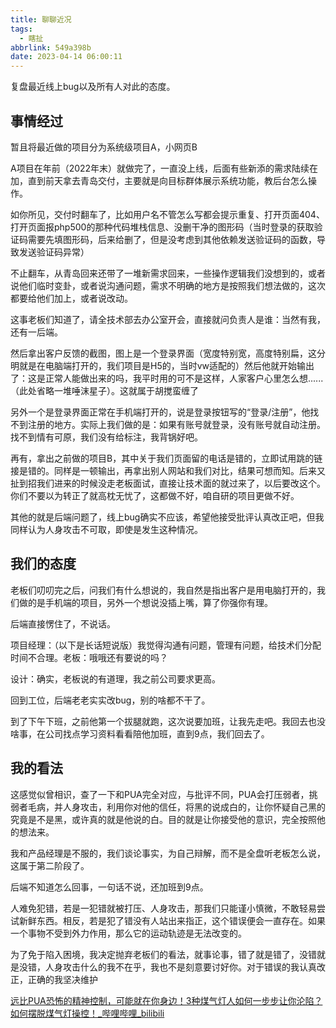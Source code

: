 ```yaml
---
title: 聊聊近况
tags:
  - 瞎扯
abbrlink: 549a398b
date: 2023-04-14 06:00:11
---
```


复盘最近线上bug以及所有人对此的态度。

<!--more-->

## 事情经过

暂且将最近做的项目分为系统级项目A，小网页B

A项目在年前（2022年末）就做完了，一直没上线，后面有些新添的需求陆续在加，直到前天拿去青岛交付，主要就是向目标群体展示系统功能，教后台怎么操作。

如你所见，交付时翻车了，比如用户名不管怎么写都会提示重复、打开页面404、打开页面报php500的那种代码堆栈信息、没删干净的图形码（当时登录的获取验证码需要先填图形码，后来给删了，但是没考虑到其他依赖发送验证码的函数，导致发送验证码异常）

不止翻车，从青岛回来还带了一堆新需求回来，一些操作逻辑我们没想到的，或者说他们临时变卦，或者说沟通问题，需求不明确的地方是按照我们想法做的，这次都要给他们加上，或者说改动。

这事老板们知道了，请全技术部去办公室开会，直接就问负责人是谁：当然有我，还有一后端。

然后拿出客户反馈的截图，图上是一个登录界面（宽度特别宽，高度特别扁，这分明就是在电脑端打开的，我们项目是H5的，当时vw适配的）然后他就开始输出了：这是正常人能做出来的吗，我平时用的可不是这样，人家客户心里怎么想......（此处省略一堆唾沫星子）。这就属于胡搅蛮缠了

另外一个是登录界面正常在手机端打开的，说是登录按钮写的“登录/注册”，他找不到注册的地方。实际上我们做的是：如果有账号就登录，没有账号就自动注册。找不到情有可原，我们没有给标注，我背锅好吧。

再有，拿出之前做的项目B，其中关于我们页面留的电话是错的，立即试用跳的链接是错的。同样是一顿输出，再拿出别人网站和我们对比，结果可想而知。后来又扯到招我们进来的时候没走老板面试，直接让技术面的就过来了，以后要改这个。你们不要以为转正了就高枕无忧了，这都做不好，咱自研的项目更做不好。

其他的就是后端问题了，线上bug确实不应该，希望他接受批评认真改正吧，但我同样认为人身攻击不可取，即使是发生这种情况。

## 我们的态度

老板们叨叨完之后，问我们有什么想说的，我自然是指出客户是用电脑打开的，我们做的是手机端的项目，另外一个想说没插上嘴，算了你强你有理。

后端直接愣住了，不说话。

项目经理：（以下是长话短说版）我觉得沟通有问题，管理有问题，给技术们分配时间不合理。老板：哦哦还有要说的吗？

设计：确实，老板说的有道理，我之前公司要求更高。





回到工位，后端老老实实改bug，别的啥都不干了。

到了下午下班，之前他第一个拔腿就跑，这次说要加班，让我先走吧。我回去也没啥事，在公司找点学习资料看看陪他加班，直到9点，我们回去了。





## 我的看法

这感觉似曾相识，查了一下和PUA完全对应，与批评不同，PUA会打压弱者，挑弱者毛病，并人身攻击，利用你对他的信任，将黑的说成白的，让你怀疑自己黑的究竟是不是黑，或许真的就是他说的白。目的就是让你接受他的意识，完全按照他的想法来。

我和产品经理是不服的，我们谈论事实，为自己辩解，而不是全盘听老板怎么说，这属于第二阶段了。

后端不知道怎么回事，一句话不说，还加班到9点。





人难免犯错，若是一犯错就被打压、人身攻击，那我们只能谨小慎微，不敢轻易尝试新鲜东西。相反，若是犯了错没有人站出来指正，这个错误便会一直存在。如果一个事物不受到外力作用，那么它的运动轨迹是无法改变的。

为了免于陷入困境，我决定抛弃老板们的看法，就事论事，错了就是错了，没错就是没错，人身攻击什么的我不在乎，我也不是刻意要讨好你。对于错误的我认真改正，正确的我坚决维护



[远比PUA恐怖的精神控制，可能就在你身边！3种煤气灯人如何一步步让你沦陷？如何摆脱煤气灯操控！_哔哩哔哩_bilibili](https://www.bilibili.com/video/BV1a44y177Em/?spm_id_from=..top_right_bar_window_history.content.click&vd_source=1ec8998e58f8cdf9b1492f4de118be1a)